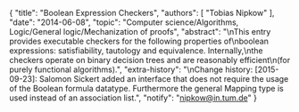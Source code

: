 {
    "title": "Boolean Expression Checkers",
    "authors": [
        "Tobias Nipkow"
    ],
    "date": "2014-06-08",
    "topic": "Computer science/Algorithms, Logic/General logic/Mechanization of proofs",
    "abstract": "\nThis entry provides executable checkers for the following properties of\nboolean expressions: satisfiability, tautology and equivalence. Internally,\nthe checkers operate on binary decision trees and are reasonably efficient\n(for purely functional algorithms).",
    "extra-history": "\nChange history: [2015-09-23]: Salomon Sickert added an interface that does not require the usage of the Boolean formula datatype. Furthermore the general Mapping type is used instead of an association list.",
    "notify": "nipkow@in.tum.de"
}